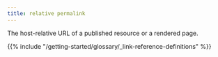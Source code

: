 ```yaml
---
title: relative permalink
---
```


The host-relative URL of a published resource or a rendered page.

{{% include "/getting-started/glossary/_link-reference-definitions" %}}
